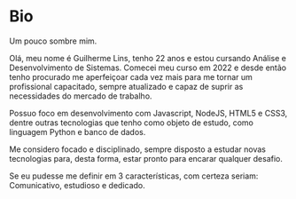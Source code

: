# Bio
Um pouco sombre mim.

Olá, meu nome é Guilherme Lins, tenho 22 anos e estou cursando Análise e Desenvolvimento de Sistemas. Comecei meu curso em 2022 e desde então tenho procurado me aperfeiçoar cada vez mais para me tornar um profissional capacitado, sempre atualizado e capaz de suprir as necessidades do mercado de trabalho.

Possuo foco em desenvolvimento com Javascript, NodeJS, HTML5 e CSS3, dentre outras tecnologias que tenho como objeto de estudo, como linguagem Python e banco de dados.

Me considero focado e disciplinado, sempre disposto a estudar novas tecnologias para, desta forma, estar pronto para encarar qualquer desafio.

Se eu pudesse me definir em 3 características, com certeza seriam: Comunicativo, estudioso e dedicado.
